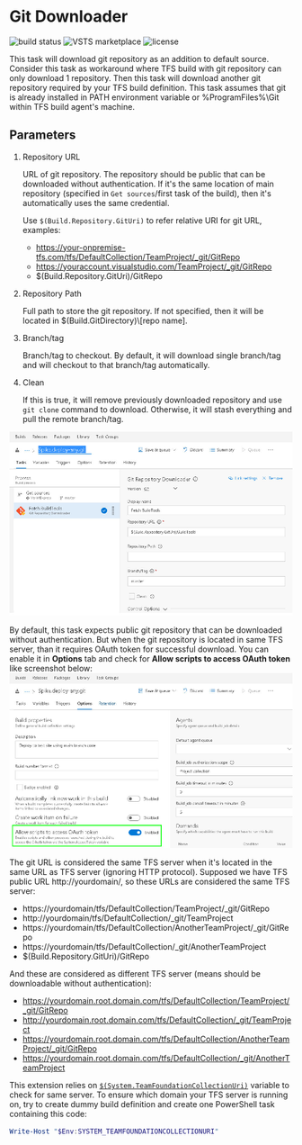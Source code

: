 # Git Downloader

![build status](https://fakhrulhilal.visualstudio.com/_apis/public/build/definitions/550a8968-7ff6-4dbe-8e2a-f186fa7f2c26/5/badge)
![VSTS marketplace](https://img.shields.io/vscode-marketplace/v/fakhrulhilal-maktum.GitDownloader.svg)
![license](https://img.shields.io/github/license/fakhrulhilal/TFSGitDownloader.svg)

This task will download git repository as an addition to default source. Consider this task as workaround where TFS build with git repository can only download 1 repository. Then this task will download another git repository required by your TFS build definition. This task assumes that git is already installed in PATH environment variable or %ProgramFiles%\\Git within TFS build agent's machine.

## Parameters

1.  Repository URL

    URL of git repository. The repository should be public that can be downloaded without authentication. If it's the same location of main repository (specified in `Get sources`/first task of the build), then it's automatically uses the same credential.

    Use `$(Build.Repository.GitUri)` to refer relative URI for git URL, examples:
    -   https://your-onpremise-tfs.com/tfs/DefaultCollection/TeamProject/_git/GitRepo
    -   https://youraccount.visualstudio.com/TeamProject/_git/GitRepo
    -   $(Build.Repository.GitUri)/GitRepo

2.  Repository Path

    Full path to store the git repository. If not specified, then it will be located in $(Build.GitDirectory)\\[repo name].

3.  Branch/tag

    Branch/tag to checkout. By default, it will download single branch/tag and will checkout to that branch/tag automatically.

4.  Clean

    If this is true, it will remove previously downloaded repository and use `git clone` command to download. Otherwise, it will stash everything and pull the remote branch/tag.

![screenshot](images/task.jpg "Task")

By default, this task expects public git repository that can be downloaded without authentication. But when the git repository is located in same TFS server, than it requires OAuth token for successful download. You can enable it in **Options** tab and check for **Allow scripts to access OAuth token** like screenshot below:
![enable OAuth token](images/enable_oauth_token.jpg "Options")

The git URL is considered the same TFS server when it's located in the same URL as TFS server (ignoring HTTP protocol). Supposed we have TFS public URL http://yourdomain/, so these URLs are considered the same TFS server:

- https://yourdomain/tfs/DefaultCollection/TeamProject/_git/GitRepo
- http://yourdomain/tfs/DefaultCollection/_git/TeamProject
- https://yourdomain/tfs/DefaultCollection/AnotherTeamProject/_git/GitRepo
- https://yourdomain/tfs/DefaultCollection/_git/AnotherTeamProject
- $(Build.Repository.GitUri)/GitRepo

And these are considered as different TFS server (means should be downloadable without authentication):

- https://yourdomain.root.domain.com/tfs/DefaultCollection/TeamProject/_git/GitRepo
- http://yourdomain.root.domain.com/tfs/DefaultCollection/_git/TeamProject
- https://yourdomain.root.domain.com/tfs/DefaultCollection/AnotherTeamProject/_git/GitRepo
- https://yourdomain.root.domain.com/tfs/DefaultCollection/_git/AnotherTeamProject

This extension relies on [`$(System.TeamFoundationCollectionUri)`](
https://docs.microsoft.com/en-us/vsts/build-release/concepts/definitions/build/variables#systemteamfoundationcollectionuri) variable to check for same server. To ensure which domain your TFS server is running on, try to create dummy build definition and create one PowerShell task containing this code: 
```PowerShell
Write-Host "$Env:SYSTEM_TEAMFOUNDATIONCOLLECTIONURI"
```
